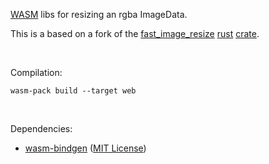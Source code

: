 [WASM](https://developer.mozilla.org/en-US/docs/WebAssembly) libs for resizing an rgba ImageData.

This is a based on a fork of the [fast_image_resize](https://github.com/Cykooz/fast_image_resize) [rust](https://www.rust-lang.org/) [crate](https://crates.io/crates/fast_image_resize).

<br>

Compilation:

`wasm-pack build --target web`

<br>

Dependencies:
- [wasm-bindgen](https://github.com/rustwasm/wasm-bindgen) ([MIT License](https://github.com/rustwasm/wasm-bindgen/blob/main/LICENSE-MIT))
